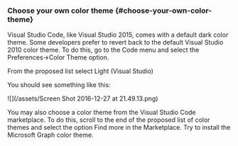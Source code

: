 ### Choose your own color theme {#choose-your-own-color-theme}

Visual Studio Code, like Visual Studio 2015, comes with a default dark color theme. Some developers prefer to revert back to the default Visual Studio 2010 color theme. To do this, go to the Code menu and select the Preferences-&gt;Color Theme option.

From the proposed list select Light \(Visual Studio\)

You should see something like this:

![](/assets/Screen Shot 2016-12-27 at 21.49.13.png)

You may also choose a color theme from the Visual Studio Code marketplace. To do this, scroll to the end of the proposed list of color themes and select the option Find more in the Marketplace. Try to install the Microsoft Graph color theme.

